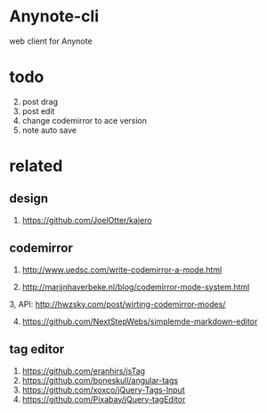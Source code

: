 # Anynote-cli
web client for Anynote

# todo
2. post drag
3. post edit
4. change codemirror to ace version
5. note auto save

# related

## design

1. https://github.com/JoelOtter/kajero

## codemirror

1. http://www.uedsc.com/write-codemirror-a-mode.html

2. http://marijnhaverbeke.nl/blog/codemirror-mode-system.html

3, API: http://hwzsky.com/post/wirting-codemirror-modes/

4. https://github.com/NextStepWebs/simplemde-markdown-editor

## tag editor

1. https://github.com/eranhirs/jsTag
2. https://github.com/boneskull/angular-tags
3. https://github.com/xoxco/jQuery-Tags-Input
4. https://github.com/Pixabay/jQuery-tagEditor
